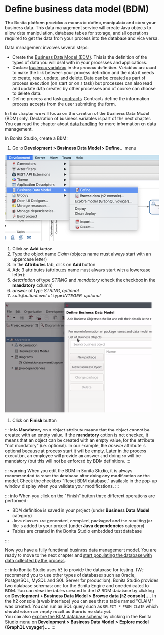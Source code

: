 # Define business data model (BDM)

The Bonita platform provides a means to define, manipulate and store your business data. This data management service will create Java objects to allow data manipulation, database tables for storage, and all operations required to get the data from your process into the database and vice versa.

Data management involves several steps:
- Create the [Business Data Model (BDM)](define-and-deploy-the-bdm.md). This is the definition of the types of data you will deal with in your processes and applications.
- Declare [business variables](specify-data-in-a-process-definition#toc4) in the process definition. Variables are used to make the link between your process definition and the data it needs to create, read, update, and delete. Data can be created as part of process execution (on start or on a task) but processes can also read and update data created by other processes and of course can choose to delete data.
- Define process and task [contracts](contracts-and-contexts.md). Contracts define the information process accepts from the user submitting the form.

In this chapter we will focus on the creation of the Business Data Model (BDM) only. Declaration of business variables is part of the next chapter. 
You can read the chapter about [data handling](data-handling-overview.md) for more information on data management. 

In Bonita Studio, create a BDM:
1. Go to **Development > Business Data Model > Define...** menu

  ![Define business data model menu](images/getting-started-tutorial/define-business-data-model/define-business-data-model-menu.png)<!--{.img-responsive .img-thumbnail}-->
  
1. Click on **Add** button
1. Type the object name _Claim_ (objects name must always start with an uppercase letter)
1. In the **Attributes** tab, click on **Add** button
1. Add 3 attributes (attributes name must always start with a lowercase letter):
  1. _description_ of type _STRING_ and _mandatory_ (check the checkbox in the **mandatory** column)
  1. _answer_ of type _STRING_, _optional_
  1. _satisfactionLevel_ of type _INTEGER_, _optional_
  
  ![Create business object with attributes](images/getting-started-tutorial/define-business-data-model/create-business-object-with-attributes.gif)<!--{.img-responsive .img-thumbnail}-->
  
1. Click on **Finish** button

::: info
**Mandatory** on a object attribute means that the object cannot be created with an empty value. If the **mandatory** option is not checked, it means that an object can be created with an empty value, for the attribute "not mandatory" (i.e. optional). In our example, the _answer_ attribute is optional because at process start it will be empty. Later in the process execution, an employee will provide an answer and doing so will be mandatory (but this will not be enforced by BDM definition).
:::

::: warning
When you edit the BDM in Bonita Studio, it is always recommended to reset the database after doing any modification on the model. Check the checkbox "Reset BDM database," available in the pop-up window display when you validate your modifications.
:::

::: info
When you click on the "Finish" button three different operations are performed:
- BDM definition is saved in your project (under **Business Data Model** category)
- Java classes are generated, compiled, packaged and the resulting jar file is added to your project (under **Java dependencies** category)
- Tables are created in the Bonita Studio embedded test database

:::

Now you have a fully functional business data management model. You are ready to move to the next chapter and [start populating the database with data collected by the process](declare-business-variables.md). 

::: info
Bonita Studio uses h2 to provide the database for testing. (We recommend you to use other types of databases such as Oracle, PostgreSQL, MySQL and SQL Server for production). Bonita Studio provides two database schemas: one for the Bonita Engine and one dedicated to BDM. 
You can view the tables created in the h2 BDM database by clicking on **Development > Business Data Model > Browse data (h2 console)...**. In the h2 console (a web interface) you can see that a table named "CLAIM" was created. You can run an SQL query such as `SELECT * FROM CLAIM` which should return an empty result as there is no data yet.  
You can also [explore the BDM database schema](data-management#toc0) by clicking in the Bonita Studio menu on **Development > Business Data Model > Explore model (GraphQL voyager)...**. 
:::
